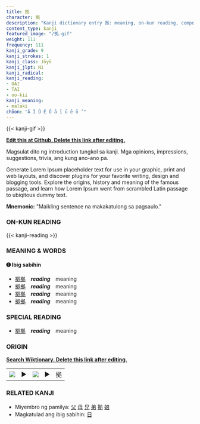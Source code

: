 ```yaml
---
title: 拠
character: 拠
description: "Kanji dictionary entry 拠: meaning, on-kun reading, compounds, origin, related kanji"
content_type: kanji
featured_image: "/拠.gif"
weight: 111
frequency: 111
kanji_grade: 9
kanji_strokes: 1
kanji_class: Jōyō
kanji_jlpt: N1
kanji_radical: 
kanji_reading: 
- DAI
- TAI
- oo-kii
kanji_meaning:
- malaki
chōon: "Ā Ī Ū Ē Ō ā ī ū ē ō ’"
---
```

[//]: # (Don't edit the line below. Kanji animated GIF code is automatically generated.)
{{< kanji-gif >}}

[//]: # (Edit below this line.)

**[Edit this at Github. Delete this link after editing.](https://github.com/tim0g/tim/tree/main/content/kanji/拠/index.md)**

Magsulat dito ng introduction tungkol sa kanji. Mga opinions, impressions, suggestions, trivia, ang kung ano-ano pa.

Generate Lorem Ipsum placeholder text for use in your graphic, print and web layouts, and discover plugins for your favorite writing, design and blogging tools. Explore the origins, history and meaning of the famous passage, and learn how Lorem Ipsum went from scrambled Latin passage to ubiqitous dummy text.
 
**Mnemonic:** "Maikling sentence na makakatulong sa pagsaulo."

### ON-KUN READING

[//]: # (Don't edit the line below. ON-KUN READING code is automatically generated.)
{{< kanji-reading >}}

### MEANING & WORDS

#### ➊ **Ibig sabihin**
  - [拠](../拠)[拠](../拠)　***reading***　meaning
  - [拠](../拠)[拠](../拠)　***reading***　meaning
  - [拠](../拠)[拠](../拠)　***reading***　meaning
  - [拠](../拠)[拠](../拠)　***reading***　meaning

### SPECIAL READING
  - [拠](../拠)[拠](../拠)　***reading***　meaning

### ORIGIN

**[Search Wiktionary. Delete this link after editing.](https://wiktionary.org/wiki/拠)**
<table class="kanji-table"><tr><td>
<img src="60px-拠-bronze.svg.png">
</td><td>▶</td><td>
<img src="60px-拠-oracle.svg.png">
</td><td>▶</td>
<td class="kanji-origin">拠</td>
</tr></table>

### RELATED KANJI
- Miyembro ng pamilya: [父](../父) [母](../母) [兄](../兄) [弟](../弟) [拠](../拠) [娘](../娘)
- Magkatulad ang ibig sabihin: [日](../日)
